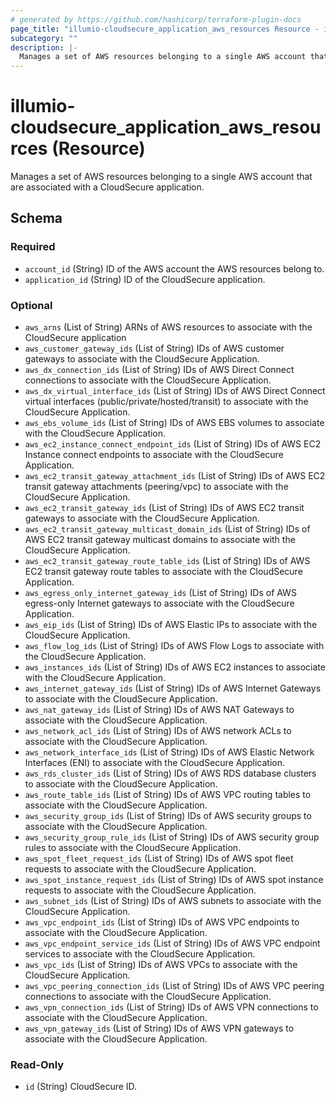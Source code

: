 ```yaml
---
# generated by https://github.com/hashicorp/terraform-plugin-docs
page_title: "illumio-cloudsecure_application_aws_resources Resource - illumio-cloudsecure"
subcategory: ""
description: |-
  Manages a set of AWS resources belonging to a single AWS account that are associated with a CloudSecure application.
---
```


# illumio-cloudsecure_application_aws_resources (Resource)

Manages a set of AWS resources belonging to a single AWS account that are associated with a CloudSecure application.



<!-- schema generated by tfplugindocs -->
## Schema

### Required

- `account_id` (String) ID of the AWS account the AWS resources belong to.
- `application_id` (String) ID of the CloudSecure application.

### Optional

- `aws_arns` (List of String) ARNs of AWS resources to associate with the CloudSecure application
- `aws_customer_gateway_ids` (List of String) IDs of AWS customer gateways to associate with the CloudSecure Application.
- `aws_dx_connection_ids` (List of String) IDs of AWS Direct Connect connections to associate with the CloudSecure Application.
- `aws_dx_virtual_interface_ids` (List of String) IDs of AWS Direct Connect virtual interfaces (public/private/hosted/transit) to associate with the CloudSecure Application.
- `aws_ebs_volume_ids` (List of String) IDs of AWS EBS volumes to associate with the CloudSecure Application.
- `aws_ec2_instance_connect_endpoint_ids` (List of String) IDs of AWS EC2 Instance connect endpoints to associate with the CloudSecure Application.
- `aws_ec2_transit_gateway_attachment_ids` (List of String) IDs of AWS EC2 transit gateway attachments (peering/vpc) to associate with the CloudSecure Application.
- `aws_ec2_transit_gateway_ids` (List of String) IDs of AWS EC2 transit gateways to associate with the CloudSecure Application.
- `aws_ec2_transit_gateway_multicast_domain_ids` (List of String) IDs of AWS EC2 transit gateway multicast domains to associate with the CloudSecure Application.
- `aws_ec2_transit_gateway_route_table_ids` (List of String) IDs of AWS EC2 transit gateway route tables to associate with the CloudSecure Application.
- `aws_egress_only_internet_gateway_ids` (List of String) IDs of AWS egress-only Internet gateways to associate with the CloudSecure Application.
- `aws_eip_ids` (List of String) IDs of AWS Elastic IPs to associate with the CloudSecure Application.
- `aws_flow_log_ids` (List of String) IDs of AWS Flow Logs to associate with the CloudSecure Application.
- `aws_instances_ids` (List of String) IDs of AWS EC2 instances to associate with the CloudSecure Application.
- `aws_internet_gateway_ids` (List of String) IDs of AWS Internet Gateways to associate with the CloudSecure Application.
- `aws_nat_gateway_ids` (List of String) IDs of AWS NAT Gateways to associate with the CloudSecure Application.
- `aws_network_acl_ids` (List of String) IDs of AWS network ACLs to associate with the CloudSecure Application.
- `aws_network_interface_ids` (List of String) IDs of AWS Elastic Network Interfaces (ENI) to associate with the CloudSecure Application.
- `aws_rds_cluster_ids` (List of String) IDs of AWS RDS database clusters to associate with the CloudSecure Application.
- `aws_route_table_ids` (List of String) IDs of AWS VPC routing tables to associate with the CloudSecure Application.
- `aws_security_group_ids` (List of String) IDs of AWS security groups to associate with the CloudSecure Application.
- `aws_security_group_rule_ids` (List of String) IDs of AWS security group rules to associate with the CloudSecure Application.
- `aws_spot_fleet_request_ids` (List of String) IDs of AWS spot fleet requests to associate with the CloudSecure Application.
- `aws_spot_instance_request_ids` (List of String) IDs of AWS spot instance requests to associate with the CloudSecure Application.
- `aws_subnet_ids` (List of String) IDs of AWS subnets to associate with the CloudSecure Application.
- `aws_vpc_endpoint_ids` (List of String) IDs of AWS VPC endpoints to associate with the CloudSecure Application.
- `aws_vpc_endpoint_service_ids` (List of String) IDs of AWS VPC endpoint services to associate with the CloudSecure Application.
- `aws_vpc_ids` (List of String) IDs of AWS VPCs to associate with the CloudSecure Application.
- `aws_vpc_peering_connection_ids` (List of String) IDs of AWS VPC peering connections to associate with the CloudSecure Application.
- `aws_vpn_connection_ids` (List of String) IDs of AWS VPN connections to associate with the CloudSecure Application.
- `aws_vpn_gateway_ids` (List of String) IDs of AWS VPN gateways to associate with the CloudSecure Application.

### Read-Only

- `id` (String) CloudSecure ID.
